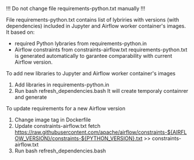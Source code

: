 !!! Do not change file requirements-python.txt manually !!!

File requirements-python.txt contains list of lybriries with versions (with dependencies) included in Jupyter and Airflow worker container's images. It based on:
* required Python lybraries from requirements-python.in 
* Airflow constraints from constraints-airflow.txt
requirements-python.txt is generated automatically to garantee comparability with current Airflow version.

To add new libraries to Jupyter and Airflow worker container's images 
1. Add libraries in requirements-python.in
2. Run
    bash refresh_dependencies.bash
It will create temporaly containrer and generate 

To update requirements for a new Airflow version 
1. Change image tag in Dockerfile
2. Update constraints-airflow.txt
    fetch https://raw.githubusercontent.com/apache/airflow/constraints-${AIRFLOW_VERSION}/constraints-${PYTHON_VERSION}.txt >> constraints-airflow.txt
3. Run
    bash refresh_dependencies.bash



